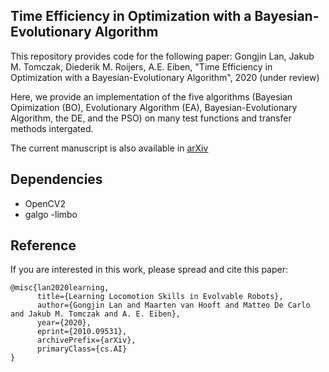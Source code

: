 ## Time Efficiency in Optimization with a Bayesian-Evolutionary Algorithm

This repository provides code for the following paper:
Gongjin Lan, Jakub M. Tomczak, Diederik M. Roijers, A.E. Eiben, "Time Efficiency in Optimization with a Bayesian-Evolutionary Algorithm", 2020 (under review)

Here, we provide an implementation of the five algorithms (Bayesian Opimization (BO), Evolutionary Algorithm (EA), Bayesian-Evolutionary Algorithm, the DE, and the PSO) on many test functions and transfer methods intergated.

The current manuscript is also available in [arXiv](https://arxiv.org/pdf/2010.09531.pdf)

## Dependencies
- OpenCV2
- galgo
-limbo

## Reference
If you are interested in this work, please spread and cite this paper:
```
@misc{lan2020learning,
      title={Learning Locomotion Skills in Evolvable Robots}, 
      author={Gongjin Lan and Maarten van Hooft and Matteo De Carlo and Jakub M. Tomczak and A. E. Eiben},
      year={2020},
      eprint={2010.09531},
      archivePrefix={arXiv},
      primaryClass={cs.AI}
}
```
